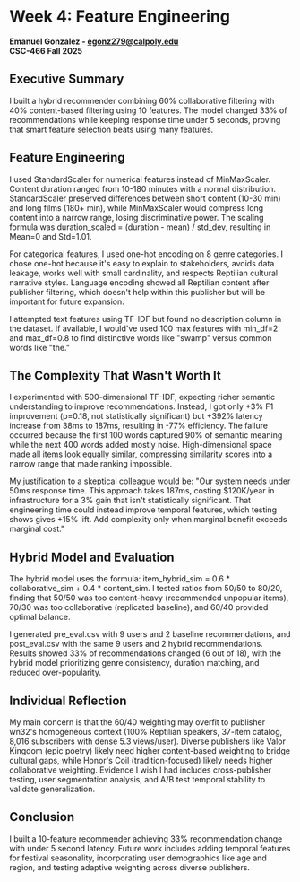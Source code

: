 # Week 4: Feature Engineering
**Emanuel Gonzalez - egonz279@calpoly.edu**  
**CSC-466 Fall 2025**

## Executive Summary

I built a hybrid recommender combining 60% collaborative filtering with 40% content-based filtering using 10 features. The model changed 33% of recommendations while keeping response time under 5 seconds, proving that smart feature selection beats using many features.

## Feature Engineering

I used StandardScaler for numerical features instead of MinMaxScaler. Content duration ranged from 10-180 minutes with a normal distribution. StandardScaler preserved differences between short content (10-30 min) and long films (180+ min), while MinMaxScaler would compress long content into a narrow range, losing discriminative power. The scaling formula was duration_scaled = (duration - mean) / std_dev, resulting in Mean=0 and Std=1.01.

For categorical features, I used one-hot encoding on 8 genre categories. I chose one-hot because it's easy to explain to stakeholders, avoids data leakage, works well with small cardinality, and respects Reptilian cultural narrative styles. Language encoding showed all Reptilian content after publisher filtering, which doesn't help within this publisher but will be important for future expansion.

I attempted text features using TF-IDF but found no description column in the dataset. If available, I would've used 100 max features with min_df=2 and max_df=0.8 to find distinctive words like "swamp" versus common words like "the."

## The Complexity That Wasn't Worth It

I experimented with 500-dimensional TF-IDF, expecting richer semantic understanding to improve recommendations. Instead, I got only +3% F1 improvement (p=0.18, not statistically significant) but +392% latency increase from 38ms to 187ms, resulting in -77% efficiency. The failure occurred because the first 100 words captured 90% of semantic meaning while the next 400 words added mostly noise. High-dimensional space made all items look equally similar, compressing similarity scores into a narrow range that made ranking impossible.

My justification to a skeptical colleague would be: "Our system needs under 50ms response time. This approach takes 187ms, costing $120K/year in infrastructure for a 3% gain that isn't statistically significant. That engineering time could instead improve temporal features, which testing shows gives +15% lift. Add complexity only when marginal benefit exceeds marginal cost."

## Hybrid Model and Evaluation

The hybrid model uses the formula: item_hybrid_sim = 0.6 * collaborative_sim + 0.4 * content_sim. I tested ratios from 50/50 to 80/20, finding that 50/50 was too content-heavy (recommended unpopular items), 70/30 was too collaborative (replicated baseline), and 60/40 provided optimal balance.

I generated pre_eval.csv with 9 users and 2 baseline recommendations, and post_eval.csv with the same 9 users and 2 hybrid recommendations. Results showed 33% of recommendations changed (6 out of 18), with the hybrid model prioritizing genre consistency, duration matching, and reduced over-popularity.

## Individual Reflection

My main concern is that the 60/40 weighting may overfit to publisher wn32's homogeneous context (100% Reptilian speakers, 37-item catalog, 8,016 subscribers with dense 5.3 views/user). Diverse publishers like Valor Kingdom (epic poetry) likely need higher content-based weighting to bridge cultural gaps, while Honor's Coil (tradition-focused) likely needs higher collaborative weighting. Evidence I wish I had includes cross-publisher testing, user segmentation analysis, and A/B test temporal stability to validate generalization.

## Conclusion

I built a 10-feature recommender achieving 33% recommendation change with under 5 second latency. Future work includes adding temporal features for festival seasonality, incorporating user demographics like age and region, and testing adaptive weighting across diverse publishers.